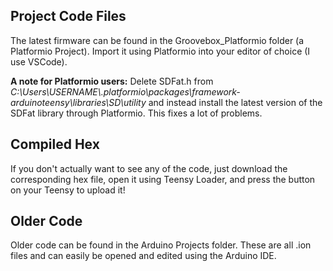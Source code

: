 ## Project Code Files
The latest firmware can be found in the Groovebox_Platformio folder (a Platformio Project). Import it using Platformio into your editor of choice (I use VSCode). 

**A note for Platformio users:** Delete SDFat.h from *C:\Users\USERNAME\\.platformio\packages\framework-arduinoteensy\libraries\SD\utility* and instead install the latest version of the SDFat library through Platformio. This fixes a lot of problems. 

## Compiled Hex
If you don't actually want to see any of the code, just download the corresponding hex file, open it using Teensy Loader, and press the button on your Teensy to upload it!


## Older Code
Older code can be found in the Arduino Projects folder. These are all .ion files and can easily be opened and edited using the Arduino IDE. 
